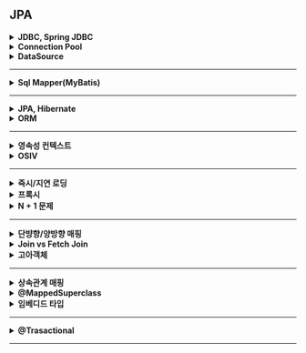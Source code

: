 ## JPA

<details>
    <summary><b>JDBC, Spring JDBC</b></summary>

## 정리
### JDBC 란?
- 자바의 데이터 액세스 기술의 기본이 되는 로우 레벨 API 이다.
- 표준 인터페이스를 제공하고 여러 DB 벤더가 해당 인터페이스를 구현한 드라이버를 제공한다.
- 문제점
  - 쿼리를 실행하기 위해 많은 코드를 작성해야 한다.
  - DB 에 따라 정보가 달라져, 일관성이 없는 체크 예외가 발생한다.
- 장점
  - 표준화된 방식으로 데이터 액세스를 할 수 있다.
  - 러닝 커브가 크지 않다.
#### 실행 과정
1. Connection 을 가져온다.
2. SQL 을 담은 Statement(또는 PreparedStatement) 를 만든다.
3. Statement 를 실행한다.
4. Result 를 받아 객체로 옮긴다.
5. Connection, Statement, ResultSet 등 사용하지 않는 리소스를 해제한다.
6. JDBC API 가 만드는 예외를 처리한다.
### Spring JDBC 란?
- JDBC 의 장점과 단순성은 유지하고 문제를 해결하여 편리하게 사용할 수 있게 만든 API
#### DB 접근 방법
- JdbcTemplate
  - 가장 클래식하고 기본인 접근 방식
- NamedParameterJdbcTemplate
  - `?` 로 파라미터를 매핑하는 것 대신 이름으로 매핑
  - 파라미터가 여러 개 있을 때 유리하다.
- SimpleJdbcInsert, SimpleJdbcCall
  - DB 가 제공해주는 메타 데이터를 이용하여 코드 작성을 최소화해준다.
  - 메타 데이터에서 컬럼 정보와 파라미터 정보를 가져와서 삽입용 SQL 과 프로시저를 호출하기 때문에 편리하다.
  - 메타데이터를 제공하지 않는 DB 에서는 사용할 수 없다.
#### 제공하는 편의 기능
- Connection 열기와 닫기: 트랜잭션과 연계되어 커넥션 관리를 해준다.
- Statement 준비와 닫기
- Statement 실행
- ResultSet Loop 처리
- Exception 처리와 반환: CheckedException 인 SQLException 을 DataAccessException 으로 변환한다.
- Transaction 처리
## 참조
- https://docs.spring.io/spring-framework/reference/data-access/jdbc/choose-style.html
</details>

<details>
    <summary><b>Connection Pool</b></summary>

## 정리
### Connection 이란?
- DB 를 사용하기 위해 DB 와 애플리케이션 간 통신을 할 수 있는 수단
### Connection Pool 이란?
- Connection 객체들을 모아둔 공간
- 사용자의 요청이 올 때마다 Connection 을 생성하고 끊는 작업은 매우 비효율적이므로 Connection Pool 을 사용한다.
## 참조

</details>

<details>
    <summary><b>DataSource</b></summary>

## 정리
### 
### DBCP
- WAS 가 실행되면서 일정량의 Connection 객체를 미리 만들어서 Pool 에 저장했다가, 클라이언트 요청이 오면 Connection 객체를 빌려주고 해당 객체의 임무가 완료되면 다시 Connection 객체를 반납받아서 Pool 에 저장하는 프로그래밍 기법
### 장점
- DB 접속 설정 객체를 미리 만들어 메모리에 등록하기 때문에 생성, 삭제 작업이 사라지므로 효율적이다.
- DB Connection 수를 제한할 수 있어 과도한 접속으로 인한 서버 자원 고갈 방지가 가능하다.
- DB 접속 모듈을 공통화하여 DB 서버 환경이 바뀔경우 대처가 쉽다.
### 고려할 점
- 동시 접속자가 많을 경우
  - Connection 은 한정되어 있으므로 사용할 수 있는 Connection 객체가 반납될 때까지 대기해야 한다.
  - 이를 위해 Connection 의 제한을 크게 잡으면 사용자의 대기 시간은 줄어들지만, 메모리 소모가 크고,
  - 작게 잡으면 대기 시간이 길어진다.
- Connection Pool 이 커지게 되면?
  - 하나의 Connection 은 하나의 Thread 가 담당한다. 따라서 Thread Pool 과 Connection Pool 의 크기를 적절히 조절해야 한다.
  - Thread Pool <<< Connection Pool 인 경우 (Connection Pool 만 크기 증가)
    - 놀게 되는 Connection 이 많아지므로 효율적인 메모리 사용이 아니다.
  - Thread Pool, Connection Pool 둘 다 크기 증가인 경우
    - 노는 Connection 이 많아져 Thread 를 추가하게 되면 다음의 문제가 발생할 수 있다.
    - Thread 증가로 인해 Context Switching 이 발생한다.
    - Disk 경합 측면에서 성능 한계가 발생한다.
      - DB 는 하드디스크 하나 당 하나의 I/O 를 처리하기 때문에 병목이 발생할 수 있다.
- 적당한 Connection Pool 의 크기는? (Hikari CP)
  - Hikari CP 위키를 보면 다음 공식을 제안한다.
  - `Pool Size = Tn * (Cm - 1) + 1`
  - Tn: 전체 Thread 갯수
  - Cm: 하나의 Task 에서 동시에 필요한 Connection 수
### Hikari CP 란?
- 스프링 부터 2.0 버전부터 기본으로 사용하는 DBCP 이다.
- 장점
  - 적은 메모리 사용량
  - 높은 처리량
  - 작은 코드 베이스
  - 풍부한 구성 옵션
  - 스레드 안정성
- 설정 옵션
  - minimum-idle: Connection Pool 에 유지 가능한 최소 커넥션 개수
  - maximum-pool-size: Connection Pool 에 유지 가능한 최대 커넥션 개수
  - idle-timeout: Connection 이 Pool 에서 유휴상태(사용하지 않는 상태)로 남을 수 있는 최대 시간
  - pool-name: Connection Pool 이름
  - max-lifetime: Connection 의 최대 유지 가능 시간
  - connection-timeout: Pool 에서 Connection 을 구할 때 대기시간, 대기시간안에 구하지 못하면 Exception
  - connection-test-query: Connection 이 잘 되었는지 확인하는 TEST SQL
## 참조
- https://techblog.woowahan.com/2663/
- https://steady-coding.tistory.com/564
- https://dkswnkk.tistory.com/685
</details>

---

<details>
    <summary><b>Sql Mapper(MyBatis)</b></summary>

## 정리
### SQL Mapper 란?
- 객체와 관계형 데이터베이스의 데이터를 개발자가 작성한 SQL 로 매핑시켜주는 프레임워크
### 장단점
- 장점
  - JDBC 를 사용하는 것에 비해 코드 작성이 간편하다.
  - XML 을 통해 관리하기 때문에 변경에 용이하고 유지보수가 편하다.
- 단점
  - DBMS 에 따라 SQL 문법이 다르기 때문에 이에 종속적이다.
  - SQL 을 직접 작성해야 한다.
  - 객체 모델과 관계 모델을 따로 관리해야 한다. 
## 참조

</details>

---

<details>
    <summary><b>JPA, Hibernate</b></summary>

## 정리
### JPA 이란?
- Java 진영의 ORM 기술 표준이다.
### 장단점
- 장점
  - 객체지향적으로 데이터를 관리할 수 있다.
  - 데이터베이스에 종속적이지 않다.
  - 1차 캐시, 쓰기 지연, 변경 감지, 지연 로딩 등으로 성능 상으로 이점이 존재한다.
  - 생산성과 유지보수가 뛰어나다.
- 단점
  - 복잡한 쿼리를 작성하기 힘들다.
  - 러닝커브가 존재한다.
  - 제대로 사용하지 못하면 성능이 오히려 떨어진다.
### Hibernate 란?
- JPA 의 구현체이다.
## 참조
- https://incheol-jung.gitbook.io/docs/study/jpa/2020-04-07-jpa-chap1
</details>

<details>
    <summary><b>ORM</b></summary>

## 정리
### ORM 이란?
- 객체와 관계형 데이터베이스를 매핑한다는 의미이다.
- 객체와 테이블을 매핑하여 패러다임 불일치를 개선한다.
## 참조
</details>

---

<details>
    <summary><b>영속성 컨텍스트</b></summary>

## 정리
### 영속성 컨텍스트란?
- 서버와 데이터베이스 사이에 엔티티를 저장하는 논리적인 영역
- 엔티티 매니저는 영속성 컨텍스트에 엔티티를 저장하고 관리한다.
### 엔티티 생명 주기
- 비영속
  - 영속성 컨텍스트와 관계가 없는 상태
  - 단순 생성만한 상태
- 영속
  - 영속성 컨텍스트에 저장된 상태
  - 영속성 컨텍스트에 관리되는 상태
- 준영속
  - 영속성 컨텍스트에 저장되었다가 분리된 상태
  - 영속 상태의 엔티티를 영속성 컨텍스트가 관리하지 않은 상태
  - em.detach(), em.close(), em.clear()
- 삭제
  - 삭제된 상태
  - em.remove()
### 특징
- 식별자
  - 엔티티를 식별자 값을 이용하여 구분한다.
  - 영속 상태에서는 반드시 식별자 값이 존재해야 한다.
- 저장
  - 영속성 컨텍스트에 저장된 엔티티는 트랜잭션이 끝날 때 보통 저장된다.
  - 플러시라고 한다.
### 장점
#### 1차 캐시
- 엔티티를 조회할 때 1차 캐시에서 조회한다. 만약 없으면 데이터베이스에서 조회하여 1차 캐시로 가져온다. 
- 데이터베이스를 조회하지 않고 메모리에서 조회하기 때문에 성능상으로 이점이 있다.
- 2차 캐시: 어플리케이션 범위의 캐시로 어플리케이션이 종료될 때까지 유지된다. 
  - 동시성을 위해 캐싱한 객체를 복사해서 반환한다. (동일성을 보장하지 않는다.)
  - 하이버네이트에서 지원하는 2차 캐시
    - 엔티티 캐시: 엔티티 단위로 캐시. 식별자로 엔티티를 조회하거나 컬렉션이 아닌 연관된 엔티티 조회할 때 사용
    - 컬렉션 캐시: 엔티티와 연관된 컬렉션 캐시. 컬렉션이 엔티티를 담고 있는 경우, 식별자 값만 캐시
    - 쿼리 캐시: 쿼리와 파라미터 정보를 키로 사용해서 캐시. 결과가 엔티티일 경우, 식별자만 캐시
#### 동일성 보장
- == 연산이 가능하다.
- 식별자가 동일하게 엔티티를 조회하면 항상 같은 객체가 나온다.
- 다른 영속성 컨텍스트에서는 다음 특징이 존재한다.
  - == 비교에 실패한다.
  - 따라서 식별자 값이나 동등성 비교(`equals()`)를 진행해야 한다.
  - 하지만 식별자는 영속 상태일 때만 가능하고, 비즈니스 키를 사용한 동등성 비교가 주로 권장된다.
#### 쓰기 지연
- 트랜잭션이 커밋될 때까지 쿼리를 보내지 않고 한번에 보낼 수 있다.
- 등록 쿼리는 한번에 보냄으로써 성능을 최적화 할 수 있다.
#### 변경 감지(더티 체킹)
- 영속 상테의 엔티티의 값을 변경하면 쿼리가 날라간다.
- 원래 값과 커밋 시점의 값을 비교하여 update 쿼리를 날린다.
#### 지연 로딩
- 엔티티와 관계가 맺어진 엔티티를 조회할 때 사용 시점에 쿼리를 날려 가져온다.
## 참조
- https://incheol-jung.gitbook.io/docs/q-and-a/spring/persistence-context
</details>

<details>
    <summary><b>OSIV</b></summary>

## 정리
### OSIV 란?
- Open Session in View 의 약자로 영속성 컨텍스트를 뷰까지 열여둔다는 의미이다.
- 뷰 영역(Controller 포함)까지 열리면 여기서도 지연 로딩을 사용할 수 있다.
### 단점
- 같은 영속성 컨텍스트를 여러 트랜잭션이 공유할 수 있다.
- 프레젠테이션 계층에서 엔티티를 수정하고 트랜잭션으로 들어오면 엔티티가 수정된다.
- 프레젠테이션 계층에서 지연로딩에 의한 SQL 이 실행되기 때문에 성능 튜닝 시 확인할 부분이 늘어난다.
### 대안
- Facade
  - 파사드 계층을 초기화해서 준영속 상태가 되기 전에 프록시를 초기화한다.
- DTO
  - DTO 로 변환하여 반환한다.
## 참조
- https://incheol-jung.gitbook.io/docs/q-and-a/spring/osiv
</details>

---

<details>
    <summary><b>즉시/지연 로딩</b></summary>

## 정리
### 즉시 로딩과 지연 로징이란?
- 즉시 로징
  - 엔티티를 조회할 때 연관된 엔티티도 같이 조회하는 것
  - `@ManyToOne(fetch = FetchType.EAGER)`
  - 어플리케이션에서 연관된 엔티티를 같이 사용하는 빈도가 높은 경우 유리 
- 지연 로딩
  - 실제 엔티티가 사용될 때 조회하는 것
  - `@ManyToOne(fetch = FetchType.LAZY)`
  - 대부분의 경우 한번에 많은 데이터가 로딩되는 것을 막기 위해 지연 로딩을 사용하고, 이를 최적화하는 경우에 페치 방식을 변경한다.
### 즉시 로딩과 조인
- 하이버네이트에서는 즉시 로딩을 구현하기 위해 조인을 사용한다.
- 이 때 해당 객체가 nullable 하면 외부 조인이 발생한다.
  - 성능상으로 내부 조인에 비해 떨어진다.
- 내부 조인을 위해서는 `@JoinColumn`의 nullable 속성이나 `@ManyToOne`의 optional 속성을 이용하여 NULL 을 허용하지 않는다고 알려줘야 한다.
### 즉시 로딩 주의할 점
- 컬렉션을 하나 이상 로딩하는 것은 권장하지 않는다.
  - 서로 다른 컬렉션을 로딩하기 위해서는 일대다 조인을 하게 되는데, 이 경우 N*M 개의 데이터가 한번에 로딩되어 어플리케이션의 성능이 저하될 수 있다.
- 컬렉션의 즉시 로딩은 항상 외부 조인을 사용한다.
  - 일대다 관계나 다대다 관계의 경우 NULL 이 아니라고 알려줘도 항상 외부 조인을 사용한다.
  - `@ManyToOne`, `@OneToOne` -> NOT NULL 이라고 알려주면 내부 조인 사용
  - `@OneToMany`, `@ManyToMany` -> NOT NULL 이라고 알려줘도 외부 조인 사용
## 참조

</details>

<details>
    <summary><b>프록시</b></summary>

## 정리
### JPA 에서 프록시란?
- 하이버네이트에서는 지연 로딩을 지원하기 위해 프록시 방식을 이용한다. (추가로 바이트 코드 수정 방식도 존재)
- `em.find()` -> 실제 객체 조회
- `em.getReference()` -> 프록시 객체 조회
### 특징
- 사용될 때 한번 초기화된다.
- 프록시 객체가 초기화된다고 해서 실체 객체로 바뀌는 것은 아니다.
- 영속성 컨텍스트에 이미 엔티티가 존재하면 `em.getReferece()`를 해도 실제 객체를 반환한다.
- 초기화는 영속성 컨텍스트의 도움을 받아야 가능하므로 준영속 상태의 프록시를 초기화하면 `org.hibernate.LazyInitializationException`을 발생시킨다.
### 프록시 객체는 식별자를 들고있다.
- 프록시 객체는 식별자 값을 보관한다.
  - `@Access(AccessType.PROPERTY)` 인 경우 해당 객체의 아이디를 조회해도 초기화되지 않는다.
  - `@Access(AccessType.FIELD)` 인 경우에는 초기화된다.
- 따라서 연관관계를 설정할 때 초기화를 하지 않는다.
```java
class Example {
	public void test() {
      Member member = em.find(Member.class, "member1");
      Team team = em.getReferece(Team.class, "team1");
      member.setTeam(team);
	  // -> 해당 경우에 Team 을 초기화하는 쿼리가 발생하지 않는다.
    }
}
```
### 컬렉션 객체는 어떻게 프록시 처리를 할까?
- 컬렉션 객체는 하이버네이트에서 컬렉션 래퍼라는 것을 지원하여 이를 관리한다.
  - PersistentBag
- 컬렉션 래퍼를 통해 지연 로딩을 처리한다.
- 단순 컬렉션을 호출하면 초기화되지 않는다.
  - 실제 데이터를 사용했을 때 호출된다.
  - `member.getOrders()` -> 초기화 안됨
  - `member.getOrders().get(0)` -> 초기화됨 
### 영속성 컨텍스트는 프록시 객체와 엔티티의 동일성을 보장할까?
- `em.getReference()` 를 통해 조회한 프록시 객체와 `em.find()` 를 통해 조회한 실제 객체는 동일성을 보장할까?
- 이 경우, 동일성을 보장하지는 않는다. 
  - 이를 영속성 컨텍스트는 프록시로 조회된 엔티티에 대해서 같은 엔티티에 대해 조회 요청이 들어오면, 프록시 객체를 반환하고 있다.
  - 이를 통해 동일성을 보장하고 있다.
- 물론, 실제 객체를 조회한 후 프록시 객체를 조회하면 실제 객체가 반환된다.
  - 영속성 컨텍스트에 로딩이 되었기 때문
> 타입 비교의 경우 `==` 를 사용하지 못하고 'instanceof' 를 사용해야 한다.
### 프록시 객체와 실제 객체의 동등성 비교는?
- Intellij 같은 IDE 를 통해 equals() 를 재정의 할 경우 주의해야 할 점이 존재한다.
- 해당 자동 완성에서 `if (this.getClass() != obj.getClass()) return false;` 부분이 있다면 프록시 객체와의 동등성 비교에 실패한다.
  - 이를 해결하기 위해 `instanceof` 메서드 이용
- 또한 만약 `member.name` 이런 식으로 직접 참조가 되어있다면 프록시 객체에서는 접근 지정자에 의해 불러오지 못할 수도 있다.
  - 이를 해결하기 위해 getter 를 이용
## 참조

</details>

<details>
    <summary><b>N + 1 문제</b></summary>

## 정리
### N+1 문제란?
- 연관 관계가 설정된 엔티티를 조회할 경우 조죄한 데이터의 수만큼 연관된 엔티티가 추가로 조회되는 것
### 즉시 로딩과 N+1
- `em.find()` 를 할 때는 문제가 발생하지 않지만, `JPQL` 을 통해 엔티티를 조회할 때 N+1 문제가 발생한다.
- 엔티티를 가져오고 연관된 엔티티 컬렉션에 값을 채우기 위해 쿼리가 추가로 발생한다.
### 지연 로딩과 N+1
- 지연 로딩에서는 `JPQL` 을 사용할 때 문제가 발생하지는 않는다.
- 하지만 연관된 엔티티를 초기화 하는 과정에서 쿼리가 발생하기 때문에 엔티티를 순회하면서 연관된 엔티티를 호출하는 경우 쿼리가 발생한다.
```java
class Example {
	public void test() {
      // 지연 로딩도 N+1 를 해결할 수 없다.
      for (Member member : members) {
        System.out.println(member.getOrders().get(0)); // 조회 쿼리 발생
      }
    }
}
```
### 해결 방법
#### 페치 조인 사용
- 페치 조인을 이용하여 연관된 엔티티들을 한번에 가져와 N+1 문제를 해결할 수 있다.
- 일대다 조인의 경우 중복이 발생할 수 있기 때문에 `DISTINCT` 를 사용하는 것이 좋다.
- 단점
  - 페치 전략을 짜놓은게 의미가 없어진다.
  - 페이징 처리를 하지 못한다.
#### `@BatchSize`
- 하이버네이에서 제공하는 어노테이션으로 조회할 때 속성으로 지정한 size 만큼 SQL 의 IN 절을 사용하여 조회한다.
- 예를 들어 10건의 데이터가 연관되어 있고 size 를 5로 한다면, 쿼리가 총 2번만 추가로 발생한다.
  - 1번째 데이터 접근 시 1번, 6번째 데이터 접근 시 1번 -> 2번
#### `@Fetch(FetchMode.SUBSELECT)`
- 하이버네이트에서 제공하는 어노테이션으로 연관된 데이터를 조회할 때 서브 쿼리를 사용하여 조회한다.
- 즉시 로딩의 경우 엔티티 조회 시점에, 지연 로딩의 경우 엔티티와 연관된 엔티티가 실제 사용될 때 쿼리가 발생한다.
```mysql
SELECT O 
FROM ORDERS O
WHERE O.MEMBER_ID IN (
    SELECT M.ID
    FROM MEMBER M 
    WHERE #조건
  )
```
#### `@EntityGraph`
- Spring Data JPA 에서는 해당 어노테이션을 통해 Fetch Join 을 지원한다.
  - 해당 방식에서도 중복 값이 나올 수 있어 주의해야 한다.
- JPQL 을 작성하지 않고 페치 조인을 할 수 있다.
```java
interface ExampleRepository extends JpaRepository<Member, Long> {
	
	@EntityGraph(attributePaths = "team")
	List<Member> findAllEntityGraph();
}
```
## 참조

</details>

---

<details>
    <summary><b>단뱡향/양방향 매핑</b></summary>

## 정리
### 단방향
- 객체의 참조가 한쪽만 되어 있는 것
#### 일대다 단방향
- 이 경우 외래키를 다른 테이블에 있으므로 연관 관계 처리를 위해 UPDATE 쿼리가 추가로 필요하다.
#### 일대일 단방향
- 이 경우 연관관계의 주인을 설정해야 한다.
- JPA 에서 연관관계의 대상 테이블은 연관관계의 주인이 될 수 없다. 
### 양방향
- 객체의 참조가 양쪽 모두 되어 있는 것
- 연관관계의 주인
  - 테이블의 외래키를 가지고 있는 객체가 연관관계의 주인이다.
  - 주인만이 등록, 수정, 삭제할 수 있다. 주인이 아닌 쪽에서는 조회만 가능한다.
  - 일다다, 다대일의 관계에서는 다 쪽이 외래키를 가져 연관관계의 주인이 된다.
#### 일대일 양방향
- 외래키가 없는 쪽은 지연 로딩으로 설정해도 즉시 로딩된다.
## 참조

</details>

<details>
    <summary><b>Join vs Fetch Join</b></summary>

## 정리
### Fetch Join 이란?
- 페치 조인은 성능 최적화를 위해 제공하는 기능이다.
- 연관된 객체가 함께 조회된다.
### 컬렉션 페치 조인
- 컬렉션의 데이터를 채우기 위해 조인 연산을 시행한다.
- 일대다 조인의 경우 중복된 값이 조회될 수 있다.
- `JPQL` `distinct` 를 붙여 해결할 수 있다.
  - SQL 에 중복을 제거할 뿐만 아니라 어플리케이션에서 한번 더 중복을 제거한다.
### 한계점
- 둘 이상의 컬렉션을 페치할 수 없다.
- 컬렉션을 페치 조인할 경우 페이징 처리를 할 수 없다.
### vs Join
- Fetch Join 을 사용하지 않고 Join 을 사용할 경우 연관된 엔티티가 조회되지 않는다.
## 참조

</details>

<details>
    <summary><b>고아객체</b></summary>

## 정리
### 영속성 전이
- 종류
  - ALL: 모두 적용
  - PERSIST: 영속
  - MERGE: 병합
  - REMOVE: 삭제
  - REFRESH: refresh
  - DETACH: detach
### 고아객체
- 부모 엔티티와 연관관계가 끊어진 자식 엔티티를 자동으로 삭제하는 기능
## 참조

</details>

---

<details>
    <summary><b>상속관계 매핑</b></summary>

## 정리
### 상속 관계 매핑
- 테이블에는 상속 관계가 존재하지 않지만 객체의 슈퍼 타입과 서브 타입 논리 모델을 테이블로 매핑하는 것이다.
- 3가지 구현 방식이 존재한다.
  - 각각 테이블로 변환(조인 전략)
  - 통합 테이블로 변환(단일 테이블 전략)
  - 서브타입 테이블로 변환(구현 클래스마다 테이블 전략)
### 구현 방식
#### 조인 전략
- 엔티티 각각을 모두 테이블로 만드는 방식
- 부모 클래스의 기본키를 자식 클래스의 기본키, 외래키로 활용한다.
- 주의할 점: 모두 같은 기본키를 사용하기 때문에 구별해주기 위해 DTYPE 컬럼을 통해 타입을 구분해준다.
  - 하이버네이트에서는 필요 없다.
- 장점
  - 테이블이 정규화된다.
  - 외래 키 참조 무결성 제약조건을 활용할 수 있다.
  - 저장공간을 효율적으로 사용한다.
- 단점
  - 조회할 때 조인이 많이 사용되므로 성능이 저하될 수 있다.
  - 조회 쿼리가 복잡하다.
  - 데이터를 등록할 때 INSERT SQL 을 2번 실행한다.
#### 단일 테이블 전략
- 테이블을 하나만 사용하는 방식
- 구분 컬럼(DTYPE) 을 통해 어떤 자식 데이터가 저장되어 있는지 구분한다.
  - 구분 컬럼을 꼭 사용해야 한다.
  - `@DiscrminatorColumn`
  - 지정하지 않을 시 엔티티 이름 사용
- 장점
  - 조인이 필요 없으므로 일반적으로 조회 성능이 빠르다.
  - 조회 쿼리가 단순하다.
- 단점
  - 자식 엔티티가 매핑한 컬럼은 모두 null 을 허용해야 한다.
  - 단일 테이블에 모든 것을 저장하므로 테이블이 커질 수 있다.
    - 상황에 따라서는 성능 저하 발생
#### 구현 클래스마다 테이블 전략
- 자식 엔티티마다 테이블을 만든다.
- 구분 컬럼을 사용하지 않는다.
- 장점
  - 서브 타입을 구분해서 처리하여 처리할 떄 효과적이다.
  - not null 제약 조건 활용 가능
- 단점
  - 여러  자식 테이블을 함께 조회할 떄 성능이 느리다.
  - 자식 테이블을 통합해서 쿼리하기 힘들다.
## 참조

</details>

<details>
    <summary><b>@MappedSuperclass</b></summary>

## 정리
### `@MappedSuperClass`
- 부모 클래스는 테이블에 매핑하지 않고 자식 클래스만 테이블에 매핑할 때 사용된다.
- 보통 추상 클래스로 만든다.  
## 참조

</details>

<details>
    <summary><b>임베디드 타입</b></summary>

## 정리
### 값 타입
- 기본 값 타입: 자바가 제공하는 기본 데이터 타입
- 임베디드 타입: 사용자가 직접 정의한 값 타입
- 컬렉션 값 타입: 하나 이상의 값 타입을 저장
### 임베디드 타입(복합 값 타입)
- 사용자에 의해 정의된 값 타입
- 기본 생성자가 필수이다.
- 엔티티의 필드로 매핑된다.
- 값 타입을 null 로 초기화할 시 내부의 필드가 모두 null 로 변경됨
- `@Embeddable`: 값 타입을 정의하는 곳에 표시
- `@Embedded`: 값 타입을 사용하는 곳에 표시 
- 재사용이 가능하고 응집도를 높일 수 있다.
- 엔티티에 생명주기를 의존한다.
#### 불변
- 값 타입을 여러 엔티티에서 공유할 경우 예상하지 못한 쿼리가 발생할 수 있다.
  - 값을 복사하여 공유 참조 문제를 해결할 수 있다.
- 항상 값을 복사해서 사용한다는 보장이 없으므로 setter 를 아예 없애는 방법이 더 추천된다.
  - 값을 변경할 경우 원래 값들을 활용한 새로운 객체를 생성한다.
### 값 타입 컬렉션
- 값을 하나 이상 저장
- 별도의 테이블이 생성된다.
- 영속성 전이와 고아 객체 제거 기능을 기본으로 가진다.
  - 컬렉션에 값을 채우고 엔티티를 저장하면 컬렉션에 있는 값 객체도 한번에 저장된다.
  - Insert 문이 여러 번 날라간다.
- 지연 로딩도 가능하다.
- 수정 시에는 원래 있던 값을 컬렉션에서 제거하고 수정 사항이 담긴 새로운 객체를 넣어야 한다.
- `@ElementCollection`: 값 타입 컬렉션인 것을 표시
- `@CollectionTable`: 값 타입 컬렉션 테이블의 속성 정의
#### 제약 사항
- 테이블은 따로 존재하지만 식별자가 없다.
  - 값 타입이 변경되면 데이터베이스의 원본 데이터를 찾기 어렵다.
- 대부분의 JPA 구현체들은 이 문제를 방지하기 위해 값 타입의 테이블을 변경할 경우 
  - 연관된 모든 데이터를 삭제하고, 현재 값 타입 컬렉션에 있는 값들을 다시 저장한다.
- 값 타입 컬렉션에 저장된 데이터가 많다면 엔티티를 추가로 생성하여 일대다 관계를 고려해야 한다.
  - 영속성 전이 + 고아 객체 제거 옵션을 사용하면 값 타입 컬렉션처럼 사용할 수 있다.
## 참조

</details>

---

<details>
    <summary><b>@Trasactional</b></summary>

## 정리
### 선언적 트랜잭션과 프로그래밍 방식 트랜잭션
- 선언적 트랜잭션 
  - 코드에 영향을 주지 않으면서 특정 메서드에 트랜잭션 처리를 할 수 있다.
  - 보통 프록시 AOP 를 주로 이용한다.
  - @Transactional 이 해당 방식이다.
- 프로그래밍 방식 트랜잭션
  - 트랜잭션 매니저나 트랜잭션 템플릿을 통해 직접 코드를 통해 트랜잭션 처리를 하는 방식이다.
### 스프링 트랜잭션 핵심 기술
- 동기화
  - 트랜잭션안에서 같은 커넥션 객체를 유지하기 위해 동기화 기술을 지원한다.
  - 트랜잭션 동기화 저장소는 작업 쓰레드마다 커넥션 객체를 독립적으로 관리하기 때문에 스레드 안전이 보장된다.
- 추상화
  - 개발자가 JDBC 를 사용할지 Hibernate 기술을 사용할지 상관 없이 트랜잭션을 설정할 수 있도록 추상화를 지원한다.
  - `PlatformTransactionManager` 인터페이스를 통해 이를 추상화하였다.
- AOP
  - 트랜잭션 코드와 비즈니스 로직을 분리하기 위해 AOP 를 이용하였다.
  - @Transactional
### 트랜잭션 세부 설정
#### 전파 속성
- REQUIRED
  - 디폴트 속성
  - 이미 시작된 트랜잭션이 있으면 참여하고 없으면 새로 시작
- SUPPORTS
  - 이미 시작된 트랜잭션이 있으면 참여하고 그렇지 않으면 트랜잭션 없이 진행
  - 트랜잭션이 없어도 커넥션 객체나 세션(Hibernate) 객체는 공유 가능
- MANDATORY
  - 이미 시작된 트랜잭션이 있으면 참여하고 없으면 예외를 발생
  - 독립적으로 트랜잭션을 진행하면 안되는 경우 사용
- REQUIRES_NEW
  - 항상 새로운 트랜잭션 사용
  - 이미 진행중인 트랜잭션이 있다면 이를 보류하고 새로운 트랜잭션 생성
- NOT_SUPPORTED
  - 이미 진행중인 트랜잭션이 있으면 이를 보류시키고 트랜잭션을 사용하지 않도록 한다.
- NEVER
  - 이미 진행중인 트랜잭션이 있으면 예외를 발생시키고, 트랜잭션을 사용하지 않도록 강제한다.
- NESTED
  - 이미 진행중인 트랜잭션이 있으면 자식 트랜잭션으로 시작함
  - 자식 트랜잭션은 부모 트랜잭션에 영향을 주지 않음
#### 격리 수준
- DEFAULT
  - 사용하는 데이터 액세스 기술 또는 DB 드라이버의 디폴트 설정을 따름
  - 보통 READ_COMMITED 임
- READ_UNCOMMITTED
  - 트랜잭션이 커밋되기 전에 접근 가능
  - 가장 빠르지만 일관성이 떨어진다.
- READ_COMMITTED
  - 커밋되지 않은 정보는 읽을 수 없다. 다만, 트랜잭션 전후의 정보를 반복해서 읽었을 때 다른 내용이 발견될 수 있다.
- REPEATABLE_READ
  - 트랜잭션이 이미 읽은 로우를 다른 트랜잭션이 수정할 수 없도록 막지만, 새로 추가하는 것은 막지 않음
  - 트랜잭션 전후로 조건에 맞는 로우들을 가져올 때 추가된 로우가 발견될 수 있다.
- SERIALIZABLE
  - 여러 트랜잭션이 동시에 같은 테이블의 정보를 접근할 수 없음
  - 가장 성능이 떨어짐
#### 읽기 전용
- 목적
  - 성능 최적화
    - 커밋이 일어나도 플러시가 일어나지 않는다.
    - 플러시를 하며 발생하는 스냅샷 비교 등 무거운 로직들을 수행하지 않는다.
  - 쓰지 방지
    - 쓰기 작업이 일어나면 예외 발생
#### 롤백/커밋 예외
- 기본적으로 선언적 트랜잭션에서는 런타임 예외에 대해서만 롤백을 진행한다.
- `rollbackFor`/`rollbackForClassName`: 체크 예외 중 롤백 시킬 예외를 지정
- `noRollbackFor`/`noRollbackForClassName`: 런타임 예외 중 롤백시키지 않을 예외 지정
#### 제한시간
- 트랜잭션에 제한 시간을 지정
### @Transactional
- 선언적 트랜잭션 방식으로 메서드 단위로 트랜잭션 처리를 할 수 있다.
- 런타임 예외가 발생하면 롤백 처리를 한다.
  - 체크 예외면 롤백되지 않는다.
## 참조
- https://mangkyu.tistory.com/170
</details>

---